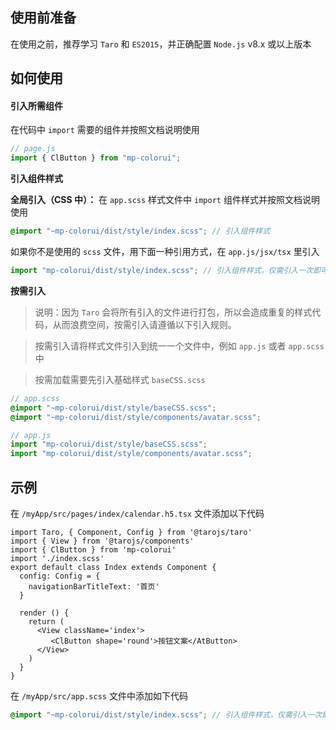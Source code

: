 ## 使用前准备

在使用之前，推荐学习 `Taro` 和 `ES2015`，并正确配置 `Node.js` v8.x 或以上版本

## 如何使用

#### 引入所需组件

在代码中 `import` 需要的组件并按照文档说明使用

```js
// page.js
import { ClButton } from "mp-colorui";
```

**引入组件样式**

**全局引入（CSS 中）：** 在 `app.scss` 样式文件中 `import` 组件样式并按照文档说明使用

```scss
@import "~mp-colorui/dist/style/index.scss"; // 引入组件样式
```

如果你不是使用的 `scss` 文件，用下面一种引用方式，在 `app.js/jsx/tsx` 里引入

```js
import "mp-colorui/dist/style/index.scss"; // 引入组件样式，仅需引入一次即可
```

**按需引入**

> 说明：因为 `Taro` 会将所有引入的文件进行打包，所以会造成重复的样式代码，从而浪费空间，按需引入请遵循以下引入规则。

> 按需引入请将样式文件引入到统一一个文件中，例如 `app.js` 或者 `app.scss` 中

> 按需加载需要先引入基础样式 `baseCSS.scss`

```scss
// app.scss
@import "~mp-colorui/dist/style/baseCSS.scss";
@import "~mp-colorui/dist/style/components/avatar.scss";
```

```js
// app.js
import "mp-colorui/dist/style/baseCSS.scss";
import "mp-colorui/dist/style/components/avatar.scss";
```

## 示例

在 `/myApp/src/pages/index/calendar.h5.tsx` 文件添加以下代码

```tsx
import Taro, { Component, Config } from '@tarojs/taro'
import { View } from '@tarojs/components'
import { ClButton } from 'mp-colorui'
import './index.scss'
export default class Index extends Component {
  config: Config = {
    navigationBarTitleText: '首页'
  }

  render () {
    return (
      <View className='index'>
         <ClButton shape='round'>按钮文案</AtButton>
      </View>
    )
  }
}
```

在 `/myApp/src/app.scss` 文件中添加如下代码

```scss
@import "~mp-colorui/dist/style/index.scss"; // 引入组件样式，仅需引入一次即可
```
